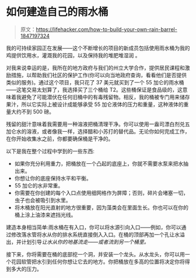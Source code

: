 # 如何建造自己的雨水桶

> 原文：<https://lifehacker.com/how-to-build-your-own-rain-barrel-1847197324>

我的可持续家园正在发展——这个不断增长的项目的新成员包括使用雨水桶为我的鸡提供饮用水，灌溉我的花园，以及保持我的堆肥堆湿润 。

对我来说幸运的是，我所在的地方政府与我们的州立大学合作，提供居民课程和激励措施，以帮助我们社区的保护工作(你可以向当地政府查询，看看他们是否提供类似的服务)。通过这个项目，我只花了 37 美元就买到了一个 55 加仑的雨水桶——这笔交易太划算了，我选择买了三个桶给 T2。这些桶保证是食品级的，这意味着我避免了可能潜伏在任何旧桶中的有毒残留物。相反，我的桶被专门用来储存果汁，所以它实际上被设计成能够承受 55 加仑液体的压力和重量，这种液体的重量大约不到 500 磅。

残留的甜汁意味着我需要用一种溶液把桶清理干净。你可以使用一盎司漂白剂兑五加仑水的溶液，或者像我一样，选择醋和小苏打的替代品。无论你如何完成工作，在你开始收集水之前，你都要确保桶是干净的。

以下是我在整个过程中学到的一些东西:

*   如果你充分利用重力，把桶放在一个凸起的底座上，你就不需要水泵来把水抽出来。
*   你想让你的底座保持水平和平衡。
*   55 加仑的水非常重。
*   你需要在你创建的每个入口点使用细网格作为屏障；否则，碎片会堵塞一切，虫子也会被吸引到水里。
*   将木桶放在阳光直射的地方很重要，因为藻类会在里面生长。你也可以在你的桶上涂上油漆来遮挡光线。

建造本身相当简单:雨水桶在有入口，你可以将水源引向入口——例如，你可以通过修改落水管将水从你的排水系统直接倒入入口。在桶的顶部再加一个孔让水溢出，并计划引导*让水从你的地基流走——或者流到另一个桶里。*

接下来，你将需要在桶的底部挖一个洞，并安装一个龙头。从水龙头，你可以用一个花园软管把水引到任何你想让它去的地方。你把桶放在多高的位置将决定你将得到多大的压力。